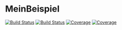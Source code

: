 # MeinBeispiel

[![Build Status](https://travis-ci.com/SvenDuve/MeinBeispiel.jl.svg?branch=master)](https://travis-ci.com/SvenDuve/MeinBeispiel.jl)
[![Build Status](https://ci.appveyor.com/api/projects/status/github/SvenDuve/MeinBeispiel.jl?svg=true)](https://ci.appveyor.com/project/SvenDuve/MeinBeispiel-jl)
[![Coverage](https://codecov.io/gh/SvenDuve/MeinBeispiel.jl/branch/master/graph/badge.svg)](https://codecov.io/gh/SvenDuve/MeinBeispiel.jl)
[![Coverage](https://coveralls.io/repos/github/SvenDuve/MeinBeispiel.jl/badge.svg?branch=master)](https://coveralls.io/github/SvenDuve/MeinBeispiel.jl?branch=master)
